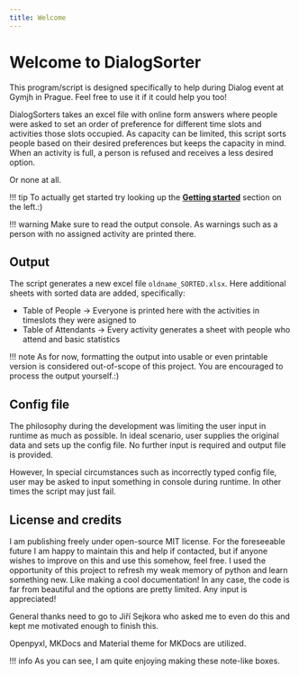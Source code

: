 ```yaml
---
title: Welcome
---
```


# Welcome to DialogSorter

This program/script is designed specifically to help during Dialog event at Gymjh in Prague. Feel free to use it if it could help you too!

DialogSorters takes an excel file with online form answers where people were asked to set an order of preference for different time slots and activities those slots occupied. As capacity can be limited, this script sorts people based on their desired preferences but keeps the capacity in mind. When an activity is full, a person is refused and receives a less desired option.

Or none at all. 

!!! tip
    To actually get started try looking up the [**Getting started**](getting-started.md) section on the left.:)

!!! warning
    Make sure to read the output console. As warnings such as a person with no assigned activity are printed there.

## Output

The script generates a new excel file `oldname_SORTED.xlsx`. Here additional sheets with sorted data are added, specifically:

- Table of People -> Everyone is printed here with the activities in timeslots they were asigned to
- Table of Attendants -> Every activity generates a sheet with people who attend and basic statistics

!!! note
    As for now, formatting the output into usable or even printable version is considered out-of-scope of this project. You are encouraged to process the output yourself.:)

## Config file

The philosophy during the development was limiting the user input in runtime as much as possible. In ideal scenario, user supplies the original data and sets up the config file. 
No further input is required and output file is provided.

However, In special circumstances such as incorrectly typed config file, user may be asked to input something in console during runtime. In other times the script may just fail.

## License and credits

I am publishing freely under open-source MIT license. For the foreseeable future I am happy to maintain this and help if contacted, but if anyone wishes to improve on this and use this somehow, feel free. I used the opportunity of this project to refresh my weak memory of python and learn something new. Like making a cool documentation! In any case, the code is far from beautiful and the options are pretty limited. Any input is appreciated!

General thanks need to go to Jiří Sejkora who asked me to even do this and kept me motivated enough to finish this.

Openpyxl, MKDocs and Material theme for MKDocs are utilized.

!!! info
    As you can see, I am quite enjoying making these note-like boxes.